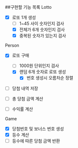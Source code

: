 ##구현할 기능 목록
Lotto
- [X] 로또 1개 생성
  - [ ] 1~45 사이 숫자인지 검사
  - [X] 전체가 6개 숫자인지 검사
  - [X] 중복된 숫자가 있는지 검사

Person
- [X] 로또 구매
  - [ ] 1000원 단위인지 검사 
  - [X] 랜덤 6개 숫자로 로또 생성
    - [X] 번호 생성시 오름차순 정렬
- [ ] 당첨 내역 저장
- [ ] 총 당첨 금액 계산
- [ ] 수익률 계산


Game
- [X] 당첨번호 및 보너스 번호 생성
- [X] 등수 계산
- [ ] 등수에 따른 당첨 금액 반환